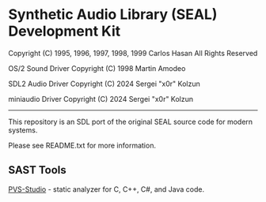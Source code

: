 # Synthetic Audio Library (SEAL) Development Kit
Copyright (C) 1995, 1996, 1997, 1998, 1999 Carlos Hasan
All Rights Reserved

OS/2 Sound Driver Copyright (C) 1998 Martin Amodeo

SDL2 Audio Driver Copyright (C) 2024 Sergei "x0r" Kolzun

miniaudio Driver Copyright (C) 2024 Sergei "x0r" Kolzun

---

This repository is an SDL port of the original SEAL source code for modern systems.

Please see README.txt for more information.

## SAST Tools

[PVS-Studio](https://pvs-studio.com/pvs-studio/?utm_source=website&utm_medium=github&utm_campaign=open_source) - static analyzer for C, C++, C#, and Java code.

